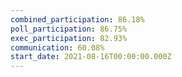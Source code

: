 ```yaml
---
combined_participation: 86.18%
poll_participation: 86.75%
exec_participation: 82.93%
communication: 60.08%
start_date: 2021-08-16T00:00:00.000Z
---
```

